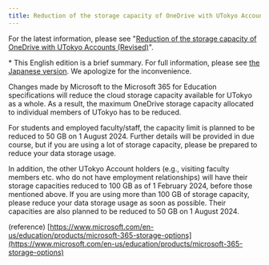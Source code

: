 ```yaml
---
title: Reduction of the storage capacity of OneDrive with UTokyo Accounts
---
```


<div class="box">

For the latest information, please see "[Reduction of the storage capacity of OneDrive with UTokyo Accounts (Revised)](../../2024/0422-microsoft-storage/)".
</div>

\* This English edition is a brief summary. For full information, please see [the Japanese version](/notice/2023/1225-microsoft-storage/). We apologize for the inconvenience.

Changes made by Microsoft to the Microsoft 365 for Education specifications will reduce the cloud storage capacity available for UTokyo as a whole. As a result, the maximum OneDrive storage capacity allocated to individual members of UTokyo has to be reduced.

For students and employed faculty/staff, the capacity limit is planned to be reduced to 50 GB on 1 August 2024. Further details will be provided in due course, but if you are using a lot of storage capacity, please be prepared to reduce your data storage usage.

In addition, the other UTokyo Account holders (e.g., visiting faculty members etc. who do not have employment relationships) will have their storage capacities reduced to 100 GB as of 1 February 2024, before those mentioned above. If you are using more than 100 GB of storage capacity, please reduce your data storage usage as soon as possible. Their capacities are also planned to be reduced to 50 GB on 1 August 2024.

(reference) [https://www.microsoft.com/en-us/education/products/microsoft-365-storage-options](https://www.microsoft.com/en-us/education/products/microsoft-365-storage-options)
